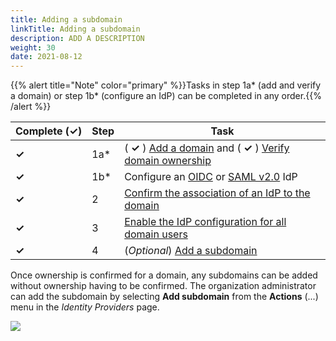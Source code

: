```yaml
---
title: Adding a subdomain
linkTitle: Adding a subdomain
description: ADD A DESCRIPTION
weight: 30
date: 2021-08-12
---
```


{{% alert title="Note" color="primary" %}}Tasks in step 1a\* (add and verify a domain) or step 1b\* (configure an IdP) can be completed in any order.{{% /alert %}}

| Complete (**✓)** | Step | Task |
| --- | --- | --- |
| **✓** | 1a\* | ( **✓** ) [Add a domain](/docs/management_guide/configuring_and_managing_identity_providers_idps/managing_domains/adding_a_domain/) and ( **✓** ) [Verify domain ownership](#) |
| **✓** | 1b\* | Configure an [OIDC](/docs/management_guide/configuring_and_managing_identity_providers_idps/managing_identity_provider_configuration/configuring_an_openid_connect_oidc_idp/) or [SAML v2.0](/docs/management_guide/configuring_and_managing_identity_providers_idps/managing_identity_provider_configuration/configuring_a_saml_v2.0_idp/) IdP |
| **✓** | 2 | [Confirm the association of an IdP to the domain](/docs/management_guide/configuring_and_managing_identity_providers_idps/enabling_the_identity_provider_configuration/confirming_the_association_of_an_idp_to_the_domain/) |
| **✓** | 3 | [Enable the IdP configuration for all domain users](/docs/management_guide/configuring_and_managing_identity_providers_idps/enabling_the_identity_provider_configuration/) |
| **✓** | 4 | (_Optional_) [Add a subdomain](#) |

Once ownership is confirmed for a domain, any subdomains can be added without ownership having to be confirmed. The organization administrator can add the subdomain by selecting **Add subdomain** from the **Actions** (...) menu in the _Identity Providers_ page.

![](/Images/domain_add_subdomain.png)

